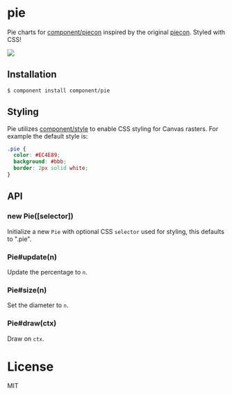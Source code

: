 
# pie

  Pie charts for [component/piecon](https://github.com/component/piecon)
  inspired by the original [piecon](https://github.com/lipka/piecon). Styled
  with CSS!

  ![](http://f.cl.ly/items/360n3W0D2I451205041b/Screen%20Shot%202012-09-19%20at%204.35.54%20PM.png)

## Installation

    $ component install component/pie

## Styling

  Pie utilizes [component/style](https://github.com/component/style)
  to enable CSS styling for Canvas rasters. For example the default
  style is:

```css
.pie {
  color: #EC4E89;
  background: #bbb;
  border: 2px solid white;
}
```

## API

### new Pie([selector])

  Initialize a new `Pie` with optional CSS `selector` used
  for styling, this defaults to ".pie".

### Pie#update(n)

  Update the percentage to `n`.

### Pie#size(n)

  Set the diameter to `n`.

### Pie#draw(ctx)

  Draw on `ctx`.

# License

  MIT

